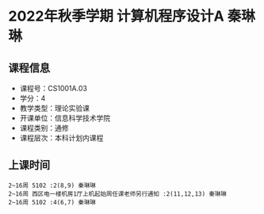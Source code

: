 # 2022年秋季学期 计算机程序设计A 秦琳琳






## 课程信息

- 课程号：CS1001A.03
- 学分：4
- 教学类型：理论实验课
- 开课单位：信息科学技术学院
- 课程类别：通修
- 课程层次：本科计划内课程

## 上课时间

```
2~16周 5102 :2(8,9) 秦琳琳
2~16周 西区电一楼机房1厅上机起始周任课老师另行通知 :2(11,12,13) 秦琳琳
2~16周 5102 :4(6,7) 秦琳琳
```


